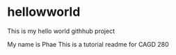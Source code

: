 # hellowworld
This is my hello world githhub project

My name is Phae
This is a tutorial readme for CAGD 280
